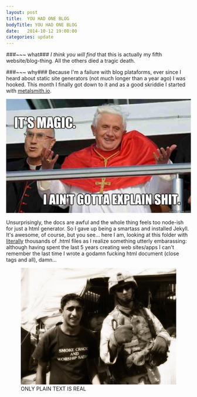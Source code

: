 ```yaml
---
layout: post
title:  YOU HAD ONE BLOG
bodyTitle: YOU HAD ONE BLOG
date:   2014-10-12 19:00:00
categories: update
---
```


###~~~ what###
*I think you will find* that this is actually my fifth website/blog-thing. All the others died a tragic death.

###~~~ why###
Because I'm a failure with blog plataforms, ever since I heard about static site generators (not much longer than a year ago) I was hooked. This month I finally got down to it and as a good skriddie I started with [metalsmith.io](http://metalsmith.io).

![inorite](/assets/img/its.magic.jpg)

Unsurprisingly, the docs are awful and the whole thing feels too node-ish for just a html generator. So I gave up being a smartass and installed Jekyll. It's awesome, of course, but you see... here I am, looking at this folder with <u>literally</u> thousands of .html files as I realize something utterly embarassing: although having spent the last 5 years creating web sites/apps I can't remember the last time I wrote a godamn fucking html document (close tags and all), damn...

<figure>
  <img src='/assets/img/smoke.crack.jpg' alt='metal' />
  <figcaption class='large'>ONLY PLAIN TEXT IS REAL</figcaption>
</figure>